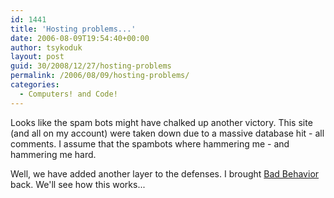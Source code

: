 ```yaml
---
id: 1441
title: 'Hosting problems...'
date: 2006-08-09T19:54:40+00:00
author: tsykoduk
layout: post
guid: 30/2008/12/27/hosting-problems
permalink: /2006/08/09/hosting-problems/
categories:
  - Computers! and Code!
---
```

Looks like the spam bots might have chalked up another victory. This site (and all on my account) were taken down due to a massive database hit - all comments. I assume that the spambots where hammering me - and hammering me hard.


Well, we have added another layer to the defenses. I brought <a href="http://error.wordpress.com/2006/07/04/bad-behavior-2/">Bad Behavior</a> back. We'll see how this works...